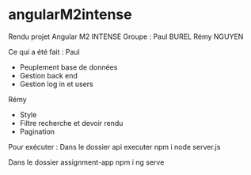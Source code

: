 # angularM2intense

Rendu projet Angular M2 INTENSE 
Groupe :
Paul BUREL
Rémy NGUYEN

Ce qui a été fait : 
Paul
- Peuplement base de données 
- Gestion back end
- Gestion log in et users

Rémy 
- Style 
- Filtre recherche et devoir rendu 
- Pagination

Pour exécuter :
Dans le dossier api executer 
  npm i
  node server.js

Dans le dossier assignment-app
  npm i
  ng serve 
